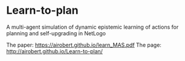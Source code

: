 # Learn-to-plan
A multi-agent simulation of dynamic epistemic learning of actions for planning and self-upgrading in NetLogo

The paper: https://airobert.github.io/learn_MAS.pdf
The page: http://airobert.github.io/Learn-to-plan/